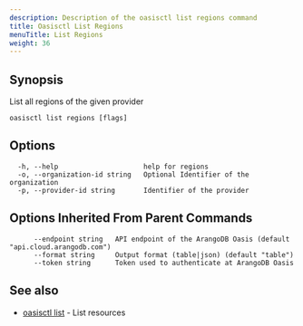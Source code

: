 ```yaml
---
description: Description of the oasisctl list regions command
title: Oasisctl List Regions
menuTitle: List Regions
weight: 36
---
```

## Synopsis
List all regions of the given provider

```
oasisctl list regions [flags]
```

## Options
```
  -h, --help                     help for regions
  -o, --organization-id string   Optional Identifier of the organization
  -p, --provider-id string       Identifier of the provider
```

## Options Inherited From Parent Commands
```
      --endpoint string   API endpoint of the ArangoDB Oasis (default "api.cloud.arangodb.com")
      --format string     Output format (table|json) (default "table")
      --token string      Token used to authenticate at ArangoDB Oasis
```

## See also
* [oasisctl list](_index.md)	 - List resources


